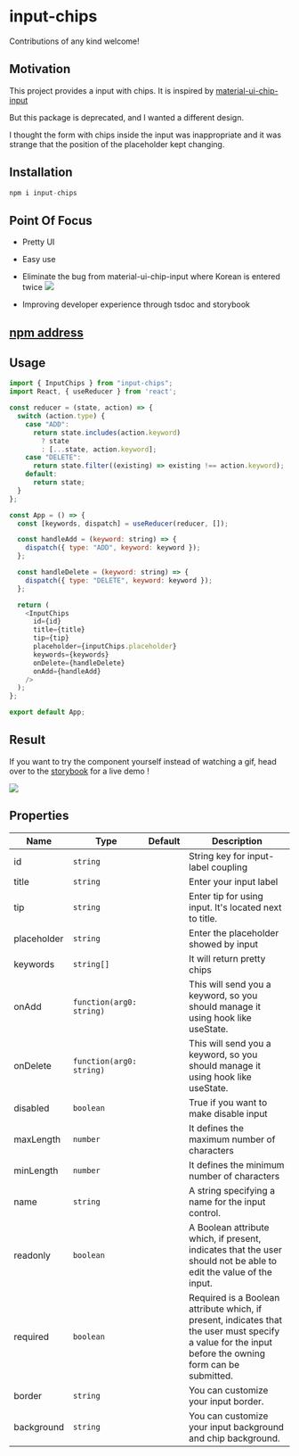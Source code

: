 # input-chips

Contributions of any kind welcome!

## Motivation

This project provides a input with chips. It is inspired by [material-ui-chip-input](https://www.npmjs.com/package/material-ui-chip-input)

But this package is deprecated, and I wanted a different design.

I thought the form with chips inside the input was inappropriate and it was strange that the position of the placeholder kept changing.

## Installation

```js
npm i input-chips
```

## Point Of Focus

- Pretty UI

- Easy use

- Eliminate the bug from material-ui-chip-input where Korean is entered twice
  ![](https://velog.velcdn.com/images/dusdjeks/post/77db6d3b-6be7-4c3c-9ec3-8a0c5b093add/image.gif)

- Improving developer experience through tsdoc and storybook

## [npm address](https://www.npmjs.com/package/input-chips)

## Usage

```js
import { InputChips } from "input-chips";
import React, { useReducer } from 'react';

const reducer = (state, action) => {
  switch (action.type) {
    case "ADD":
      return state.includes(action.keyword)
        ? state
        : [...state, action.keyword];
    case "DELETE":
      return state.filter((existing) => existing !== action.keyword);
    default:
      return state;
  }
};

const App = () => {
  const [keywords, dispatch] = useReducer(reducer, []);

  const handleAdd = (keyword: string) => {
    dispatch({ type: "ADD", keyword: keyword });
  };

  const handleDelete = (keyword: string) => {
    dispatch({ type: "DELETE", keyword: keyword });
  };

  return (
    <InputChips
      id={id}
      title={title}
      tip={tip}
      placeholder={inputChips.placeholder}
      keywords={keywords}
      onDelete={handleDelete}
      onAdd={handleAdd}
    />
  );
};

export default App;
```

## Result

If you want to try the component yourself instead of watching a gif, head over to the [storybook](https://63961733d24ff60abfa4c861-lfrqimfugu.chromatic.com/?path=/story/inputchips--input-chips-with-title) for a live demo !

![](https://velog.velcdn.com/images/dusdjeks/post/4d2bf199-0679-4e01-8a36-7f08960d65f9/image.gif)

## Properties

| Name        | Type                     | Default | Description                                                                                                                                            |
| ----------- | ------------------------ | ------- | ------------------------------------------------------------------------------------------------------------------------------------------------------ |
| id          | `string`                 |         | String key for input-label coupling                                                                                                                    |
| title       | `string`                 |         | Enter your input label                                                                                                                                 |
| tip         | `string`                 |         | Enter tip for using input. It's located next to title.                                                                                                 |
| placeholder | `string`                 |         | Enter the placeholder showed by input                                                                                                                  |
| keywords    | `string[]`               |         | It will return pretty chips                                                                                                                            |
| onAdd       | `function(arg0: string)` |         | This will send you a keyword, so you should manage it using hook like useState.                                                                        |
| onDelete    | `function(arg0: string)` |         | This will send you a keyword, so you should manage it using hook like useState.                                                                        |
| disabled    | `boolean`                |         | True if you want to make disable input                                                                                                                 |
| maxLength   | `number`                 |         | It defines the maximum number of characters                                                                                                            |
| minLength   | `number`                 |         | It defines the minimum number of characters                                                                                                            |
| name        | `string`                 |         | A string specifying a name for the input control.                                                                                                      |
| readonly    | `boolean`                |         | A Boolean attribute which, if present, indicates that the user should not be able to edit the value of the input.                                      |
| required    | `boolean`                |         | Required is a Boolean attribute which, if present, indicates that the user must specify a value for the input before the owning form can be submitted. |
| border      | `string`                 |         | You can customize your input border.                                                                                                                   |
| background  | `string`                 |         | You can customize your input background and chip background.                                                                                           |
